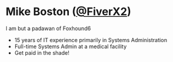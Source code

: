 # Mike Boston ([@FiverX2](https://github.com/FiverX2))

I am but a padawan of Foxhound6

* 15 years of IT experience primarily in Systems Administration
* Full-time Systems Admin at a medical facility
* Get paid in the shade!
